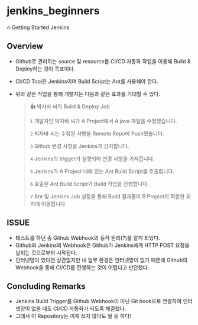 # jenkins_beginners
:fire: Getting Started Jenkins

## Overview
* Github로 관리하는 source 및 resource를 CI/CD 자동화 작업을 이용해 Build & Deploy하는 것이 목표이다.
* CI/CD Tool은 Jenkins이며 Build Script는 Ant를 사용해야 한다.
* 위와 같은 작업을 통해 개발자는 다음과 같은 효과를 기대할 수 있다.

  > **👍** 박자바 씨의 Build & Deploy Job
  > 
  > `1` 개발자인 박자바 씨가 A Project에서 A.java 파일을 수정했습니다.
  >
  > `2` 박자바 씨는 수정된 사항을 Remote Repo에 Push했습니다.
  >
  > `3` Github 변경 사항을 Jenkins가 감지합니다.
  >
  > `4` Jenkins의 trigger가 실행되어 변경 사항을 가져옵니다.
  >
  > `5` Jenkins가 A Project 내에 있는 Ant Build Script를 호출합니다.
  >
  > `6` 호출된 Ant Build Script가 Build 작업을 진행합니다.
  >
  > `7` Ant 및 Jenkins Job 설정을 통해 Build 결과물이 B Project의 적합한 위치에 이동됩니다.

## ISSUE
* 테스트를 하던 중 Github Webhook의 동작 원리(?)를 알게 되었다.
* Github와 Jenkins의 Webhook은 Github가 Jenkins에게 HTTP POST 요청을 날리는 것으로부터 시작된다.
* 인터넷망이 있다면 상관없지만 내 업무 환경은 인터넷망이 없기 때문에 Github의 Webhook을 통해 CI/CD를 진행하는 것이 어렵다고 판단했다.

## Concluding Remarks
* Jenkins Build Trigger를 Github Webhook이 아닌 Git hook으로 연결하여 인터넷망이 없을 때도 CI/CD 자동화가 되도록 해결했다.
* 그래서 이 Repository는 이제 쓰지 않아도 될 듯 하다!
